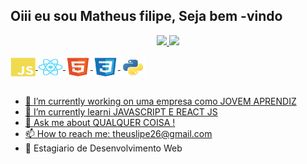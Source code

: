 ## Oiii eu sou Matheus filipe, Seja bem -vindo
<div align="center">
  <a href="https://github.com/theus26">
  <img height="180em" src="https://github-readme-stats.vercel.app/api?username=theuscode&show_icons=true&theme=dracula&include_all_commits=true&count_private=true"/>
  <img height="180em" src="https://github-readme-stats.vercel.app/api/top-langs/?username=theuscode&layout=compact&langs_count=7&theme=dracula"/>
</div>
<div style="display: inline_block"><br>
  <img align="center" alt="Rafa-Js" height="30" width="40" src="https://raw.githubusercontent.com/devicons/devicon/master/icons/javascript/javascript-plain.svg">
  <img align="center" alt="Rafa-React" height="30" width="40" src="https://raw.githubusercontent.com/devicons/devicon/master/icons/react/react-original.svg">
  <img align="center" alt="Rafa-HTML" height="30" width="40" src="https://raw.githubusercontent.com/devicons/devicon/master/icons/html5/html5-original.svg">
  <img align="center" alt="Rafa-CSS" height="30" width="40" src="https://raw.githubusercontent.com/devicons/devicon/master/icons/css3/css3-original.svg">
  <img align="center" alt="Rafa-Python" height="30" width="40" src="https://raw.githubusercontent.com/devicons/devicon/master/icons/python/python-original.svg">
  

</div>
  <br>

- 🔭 I’m currently working on  uma empresa como JOVEM APRENDIZ
- 🌱 I’m currently learni JAVASCRIPT E REACT JS
- 💬 Ask me about QUALQUER COISA !
- 📫 How to reach me: theuslipe26@gmail.com
- 🤔 Estagiario de Desenvolvimento Web 
